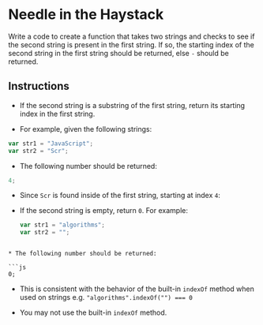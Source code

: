 # Needle in the Haystack

Write a code to create a function that takes two strings and checks to see if the second string is present in the first string. If so, the starting index of the second string in the first string should be returned, else `-` should be returned.

## Instructions

- If the second string is a substring of the first string, return its starting index in the first string.

- For example, given the following strings:

```js
var str1 = "JavaScript";
var str2 = "Scr";
```

- The following number should be returned:

```js
4;
```

- Since `Scr` is found inside of the first string, starting at index `4`:

- If the second string is empty, return `0`. For example:

  ```js
  var str1 = "algorithms";
  var str2 = "";
  ```

````

* The following number should be returned:

```js
0;
````

- This is consistent with the behavior of the built-in `indexOf` method when used on strings e.g. `"algorithms".indexOf("") === 0`

- You may not use the built-in `indexOf` method.

